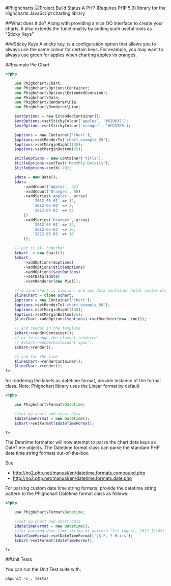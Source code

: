 #Phighcharts ![Project Build Status](https://secure.travis-ci.org/catchamonkey/phighcharts.png)
A PHP (Requires PHP 5.3) library for the Highcharts JavaScript charting library

##What does it do?
Along with providing a nice OO interface to create your charts, it also
extends the functionality by adding such useful tools as "Sticky Keys"

###Sticky Keys
A sticky key, is a configuration option that allows you to always use the same colour
for certain keys.
For example, you may want to always use green for apples when charting apples vs oranges.

##Example Pie Chart

```php
<?php

    use Phighchart\Chart;
    use Phighchart\Options\Container;
    use Phighchart\Options\ExtendedContainer;
    use Phighchart\Data;
    use Phighchart\Renderer\Pie;
    use Phighchart\Renderer\Line;

    $extOptions = new ExtendedContainer();
    $extOptions->setStickyColour('apples', '#629632');
    $extOptions->setStickyColour('oranges', '#CD3700');

    $options = new Container('chart');
    $options->setRenderTo('chart_example_59');
    $options->setMarginRight(130);
    $options->setMarginBottom(25);

    $titleOptions = new Container('title');
    $titleOptions->setText('Monthly Details');
    $titleOptions->setX(-20);

    $data = new Data();
    $data
        ->addCount('Apples', 32)
        ->addCount('Oranges', 68)
        ->addSeries('Apples', array(
            '2012-05-01' => 12,
            '2012-05-02' => 3,
            '2012-05-03' => 33
        ))
        ->addSeries('Oranges', array(
            '2012-05-01' => 32,
            '2012-05-02' => 36,
            '2012-05-03' => 18
        ));

    // put it all together
    $chart  = new Chart();
    $chart
        ->addOptions($options)
        ->addOptions($titleOptions)
        ->addOptions($extOptions)
        ->setData($data)
        ->setRenderer(new Pie());

    // a line chart is similar, and our data container holds series data for this
    $lineChart = clone $chart;
    $options = new Container('chart');
    $options->setRenderTo('chart_example_60');
    $options->setMarginRight(130);
    $options->setMarginBottom(25);
    $lineChart->addOptions($options)->setRenderer(new Line());

    // and render in the template
    $chart->renderContainer();
    // or to change the element rendered
    // $chart->renderContainer('span');
    $chart->render();

    // and for the line
    $lineChart->renderContainer();
    $lineChart->render();
?>
```

for rendering the labels as datetime format, provide instance of the format
class. Note: Phighchart library uses the Linear format by default

```php
<?php

    use Phighchart\Format\Datetime;

    //set up chart and chart data
    $dateTimeFormat = new Datetime();
    $chart->setFormat($dateTimeFormat);

?>
```

The Datetime formatter will now attempt to parse the chart data keys as DateTime
objects. The Datetime format class can parse the standard PHP date time string
formats out-of-the-box.

See
 - http://no2.php.net/manual/en/datetime.formats.compound.php
 - http://no2.php.net/manual/en/datetime.formats.date.php

For parsing custom date time string formats, provide the datetime string pattern
to the Phighchart Datetime format class as follows:

```php
<?php

    use Phighchart\Format\Datetime;

    //set up chart and chart data
    $dateTimeFormat = new Datetime();
    //for parsing date time string of pattern "1st August, 2012 12:09:32"
    $dateTimeFormat->setDateTimeFormat('jS F, Y H:i:s');
    $chart->setFormat($dateTimeFormat);

?>
```

##Unit Tests

You can run the Unit Test suite with;

    phpunit -c . tests/